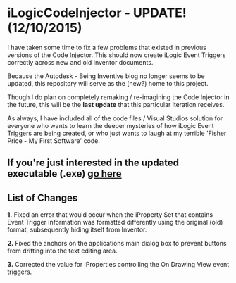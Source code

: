 # iLogicCodeInjector - UPDATE! (12/10/2015)

I have taken some time to fix a few problems that existed in previous versions of the Code Injector. 
This should now create iLogic Event Triggers correctly across new and old Inventor documents. 

Because the Autodesk - Being Inventive blog no longer seems to be updated, this repository will serve 
as the (new?) home to this project. 

Though I do plan on completely remaking / re-imagining the Code Injector in the future, this will be the 
**last update** that this particular iteration receives. 

As always, I have included all of the code files / Visual Studios solution for everyone who wants to 
learn the deeper mysteries of how iLogic Event Triggers are being created, or who just wants to 
laugh at my terrible 'Fisher Price - My First Software' code.

## If you're just interested in the updated executable (.exe) [go here](../master/Code%20Injector%20Project/Code%20Injector/obj/x86/Release/Code%20Injector.exe)


## List of Changes 

**1.** Fixed an error that would occur when the iProperty Set that contains Event Trigger information was formatted differently
using the original (old) format, subsequently hiding itself from Inventor.

**2.** Fixed the anchors on the applications main dialog box to prevent buttons from drifting into the text editing area. 

**3.** Corrected the value for iProperties controlling the On Drawing View event triggers. 

